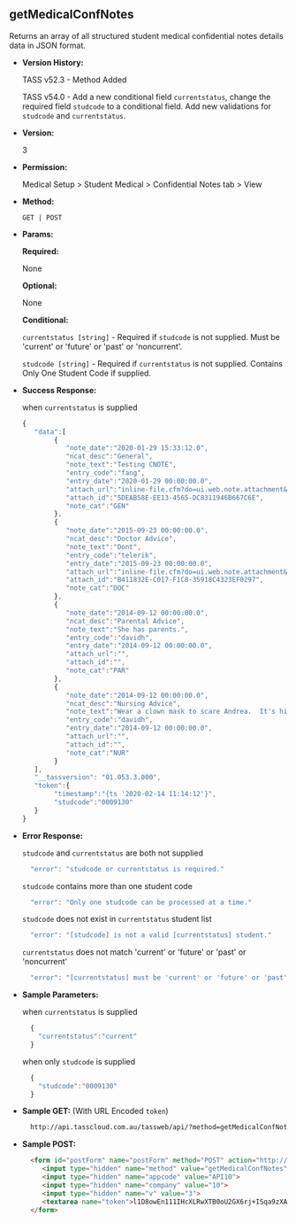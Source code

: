 **getMedicalConfNotes**
----
  Returns an array of all structured student medical confidential notes details data in JSON format.
  
* **Version History:**

  TASS v52.3 - Method Added

  TASS v54.0 - Add a new conditional field `currentstatus`, change the required field `studcode` to a conditional field. Add new validations for `studcode` and `currentstatus`.

* **Version:**

  3

* **Permission:**

  Medical Setup > Student Medical > Confidential Notes tab > View

* **Method:**

  `GET | POST`
  
*  **Params:**

   **Required:**
 
   None

   **Optional:**

   None

   **Conditional:**

    `currentstatus [string]` - Required if `studcode` is not supplied. Must be 'current' or 'future' or 'past' or 'noncurrent'.

    `studcode [string]` - Required if `currentstatus` is not supplied. Contains Only One Student Code if supplied.

* **Success Response:**

    when `currentstatus` is supplied
    ```javascript
    { 
       "data":[ 
            { 
               "note_date":"2020-01-29 15:33:12.0",
               "ncat_desc":"General",
               "note_text":"Testing CNOTE",
               "entry_code":"fang",
               "entry_date":"2020-01-29 00:00:00.0",
               "attach_url":"inline-file.cfm?do=ui.web.note.attachment&entity_code=0009130&entity_type=M&note_cat=GEN&note_date=2020-01-29 15:33:12.0&notetype=confidential",
               "attach_id":"5DEAB58E-EE13-4565-DC8311946B667C6E",
               "note_cat":"GEN"
            },
            { 
               "note_date":"2015-09-23 00:00:00.0",
               "ncat_desc":"Doctor Advice",
               "note_text":"Dont",
               "entry_code":"telerik",
               "entry_date":"2015-09-23 00:00:00.0",
               "attach_url":"inline-file.cfm?do=ui.web.note.attachment&entity_code=0009130&entity_type=M&note_cat=DOC&note_date=2015-09-23 00:00:00.0&notetype=confidential",
               "attach_id":"B411832E-C017-F1C8-35918C4323EF0297",
               "note_cat":"DOC"
            },
            { 
               "note_date":"2014-09-12 00:00:00.0",
               "ncat_desc":"Parental Advice",
               "note_text":"She has parents.",
               "entry_code":"davidh",
               "entry_date":"2014-09-12 00:00:00.0",
               "attach_url":"",
               "attach_id":"",
               "note_cat":"PAR"
            },
            { 
               "note_date":"2014-09-12 00:00:00.0",
               "ncat_desc":"Nursing Advice",
               "note_text":"Wear a clown mask to scare Andrea.  It's hilarious.",
               "entry_code":"davidh",
               "entry_date":"2014-09-12 00:00:00.0",
               "attach_url":"",
               "attach_id":"",
               "note_cat":"NUR"
            }
       ],
       "__tassversion": "01.053.3.000",
       "token":{ 
            "timestamp":"{ts '2020-02-14 11:14:12'}",
            "studcode":"0009130"
       }
    }
    ```
 
* **Error Response:**

    `studcode` and `currentstatus` are both not supplied
    ```javascript
      "error": "studcode or currentstatus is required."
    ```

    `studcode` contains more than one student code
    ```javascript
      "error": "Only one studcode can be processed at a time."
    ```

    `studcode` does not exist in `currentstatus` student list
    ```javascript
      "error": "[studcode] is not a valid [currentstatus] student."
    ```

    `currentstatus` does not match 'current' or 'future' or 'past' or 'noncurrent'
    ```javascript
      "error": "[currentstatus] must be 'current' or 'future' or 'past' or 'noncurrent'."
    ```

* **Sample Parameters:**

    when `currentstatus` is supplied
  ```javascript
    {
      "currentstatus":"current"
    }
  ```

    when only `studcode` is supplied
  ```javascript
    {
      "studcode":"0009130"
    }
  ```

* **Sample GET:** (With URL Encoded `token`)

  ```HTML
    http://api.tasscloud.com.au/tassweb/api/?method=getMedicalConfNotes&appcode=API10&company=10&v=3&token=l1D8owEn111IHcXLRwXTB0oU2GX6rj%2BISqa9zXA8We3J3mwgjW5pdUvFK3%2FIZ4mJ4bMyfKTmEoup%2B3tTE9GeLQ%3D%3D
  ```
  
* **Sample POST:**

  ```HTML
    <form id="postForm" name="postForm" method="POST" action="http://api.tasscloud.com.au/tassweb/api/">
       <input type="hidden" name="method" value="getMedicalConfNotes">
       <input type="hidden" name="appcode" value="API10">
       <input type="hidden" name="company" value="10">
       <input type="hidden" name="v" value="3">
       <textarea name="token">l1D8owEn111IHcXLRwXTB0oU2GX6rj+ISqa9zXA8We3J3mwgjW5pdUvFK3/IZ4mJ4bMyfKTmEoup+3tTE9GeLQ==</textarea>
    </form>
  ```
